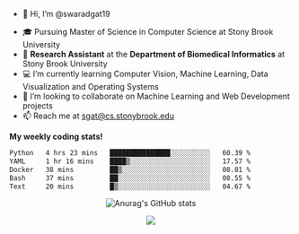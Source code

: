 - 👋 Hi, I’m @swaradgat19
<!-- - 👀 I’m interested in  -->
- 🎓 Pursuing Master of Science in Computer Science at Stony Brook University
- :microscope: **Research Assistant** at the **Department of Biomedical Informatics** at Stony Brook University 
- 💻 I’m currently learning Computer Vision, Machine Learning, Data Visualization and Operating Systems
- 💞️ I’m looking to collaborate on Machine Learning and Web Development projects 
- 📫 Reach me at sgat@cs.stonybrook.edu



<b>My weekly coding stats!</b>

<!--START_SECTION:waka-->

```txt
Python   4 hrs 23 mins   ███████████████░░░░░░░░░░   60.39 %
YAML     1 hr 16 mins    ████▒░░░░░░░░░░░░░░░░░░░░   17.57 %
Docker   38 mins         ██▒░░░░░░░░░░░░░░░░░░░░░░   08.81 %
Bash     37 mins         ██░░░░░░░░░░░░░░░░░░░░░░░   08.55 %
Text     20 mins         █▒░░░░░░░░░░░░░░░░░░░░░░░   04.67 %
```

<!--END_SECTION:waka-->


<p align="center">
  <img src="https://github-readme-stats.vercel.app/api?username=swaradgat19&show_icons=true&theme=radical" alt="Anurag's GitHub stats">
</p>

<p align="center">
<img align="center" src="https://github.com/mayankchaudhary26/Cool-Readme-ideas/raw/master/data/multi-screen.gif" style="max-width: 100%; display: inline-block;" data-target="animated-image.originalImage">
</p>
<!---
swaradgat19/swaradgat19 is a ✨ special ✨ repository because its `README.md` (this file) appears on your GitHub profile.
You can click the Preview link to take a look at your changes.
--->
